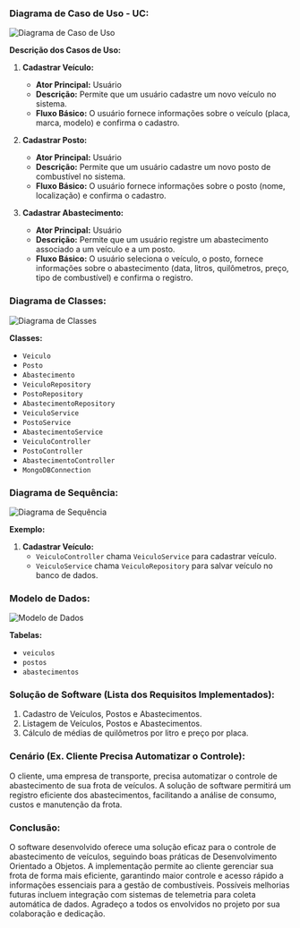 ### Diagrama de Caso de Uso - UC:

![Diagrama de Caso de Uso](link_para_imagem_do_diagrama_de_caso_de_uso)

**Descrição dos Casos de Uso:**
1. **Cadastrar Veículo:**
   - **Ator Principal:** Usuário
   - **Descrição:** Permite que um usuário cadastre um novo veículo no sistema.
   - **Fluxo Básico:** O usuário fornece informações sobre o veículo (placa, marca, modelo) e confirma o cadastro.

2. **Cadastrar Posto:**
   - **Ator Principal:** Usuário
   - **Descrição:** Permite que um usuário cadastre um novo posto de combustível no sistema.
   - **Fluxo Básico:** O usuário fornece informações sobre o posto (nome, localização) e confirma o cadastro.

3. **Cadastrar Abastecimento:**
   - **Ator Principal:** Usuário
   - **Descrição:** Permite que um usuário registre um abastecimento associado a um veículo e a um posto.
   - **Fluxo Básico:** O usuário seleciona o veículo, o posto, fornece informações sobre o abastecimento (data, litros, quilômetros, preço, tipo de combustível) e confirma o registro.

### Diagrama de Classes:

![Diagrama de Classes](link_para_imagem_do_diagrama_de_classes)

**Classes:**
- `Veiculo`
- `Posto`
- `Abastecimento`
- `VeiculoRepository`
- `PostoRepository`
- `AbastecimentoRepository`
- `VeiculoService`
- `PostoService`
- `AbastecimentoService`
- `VeiculoController`
- `PostoController`
- `AbastecimentoController`
- `MongoDBConnection`

### Diagrama de Sequência:

![Diagrama de Sequência](link_para_imagem_do_diagrama_de_sequencia)

**Exemplo:**
1. **Cadastrar Veículo:**
   - `VeiculoController` chama `VeiculoService` para cadastrar veículo.
   - `VeiculoService` chama `VeiculoRepository` para salvar veículo no banco de dados.

### Modelo de Dados:

![Modelo de Dados](link_para_imagem_do_modelo_de_dados)

**Tabelas:**
- `veiculos`
- `postos`
- `abastecimentos`

### Solução de Software (Lista dos Requisitos Implementados):

1. Cadastro de Veículos, Postos e Abastecimentos.
2. Listagem de Veículos, Postos e Abastecimentos.
3. Cálculo de médias de quilômetros por litro e preço por placa.

### Cenário (Ex. Cliente Precisa Automatizar o Controle):

O cliente, uma empresa de transporte, precisa automatizar o controle de abastecimento de sua frota de veículos. A solução de software permitirá um registro eficiente dos abastecimentos, facilitando a análise de consumo, custos e manutenção da frota.

### Conclusão:

O software desenvolvido oferece uma solução eficaz para o controle de abastecimento de veículos, seguindo boas práticas de Desenvolvimento Orientado a Objetos. A implementação permite ao cliente gerenciar sua frota de forma mais eficiente, garantindo maior controle e acesso rápido a informações essenciais para a gestão de combustíveis. Possíveis melhorias futuras incluem integração com sistemas de telemetria para coleta automática de dados. Agradeço a todos os envolvidos no projeto por sua colaboração e dedicação.
